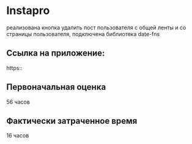 # Instapro
реализована кнопка удалить пост пользователя с общей ленты и со страницы пользователя,
подключена библиотека  date-fns

## Ссылка на приложение:

https::

## Первоначальная оценка

56 часов

## Фактически затраченное время

16 часов
